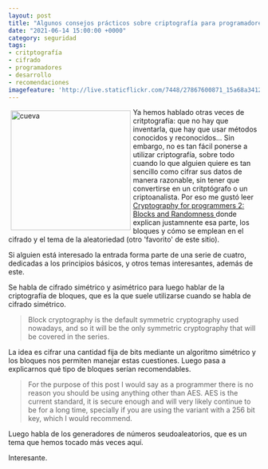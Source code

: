 ```yaml
---
layout: post
title: "Algunos consejos prácticos sobre criptografía para programadores"
date: "2021-06-14 15:00:00 +0000"
category: seguridad
tags:
- critptografía
- cifrado
- programadores 
- desarrollo
- recomendaciones
imagefeature: 'http://live.staticflickr.com/7448/27867600871_15a68a3412.jpg'
---
```

<a href="https://www.flickr.com/photos/fernand0/27867600871/" title="cueva "><img src="http://live.staticflickr.com/7448/27867600871_15a68a3412.jpg" alt="cueva " width="240" style="float:left; margin:5px"></a>
Ya hemos hablado otras veces de critptografía: que no hay que inventarla, que hay que usar métodos conocidos y reconocidos... Sin embargo, no es tan fácil ponerse a utilizar criptografía, sobre todo cuando lo que alguien quiere es tan sencillo como cifrar sus datos de manera razonable, sin tener que convertirse en un critptógrafo o un criptoanalista.
Por eso me gustó leer [ Cryptography for programmers 2: Blocks and Randomness ](https://dev.to/shierve/cryptography-for-programmers-2-blocks-and-randomness-3ho1) donde explican justamnente esa parte, los bloques y cómo se emplean en el cifrado y el tema de la aleatoriedad (otro 'favorito' de este sitio).

Si alguien está interesado la entrada forma parte de una serie de cuatro, dedicadas a los principios básicos, y otros temas interesantes, además de este.

Se habla de cifrado simétrico y asimétrico para luego hablar de la criptografía de bloques, que es la que suele utilizarse cuando se habla de cifrado simétrico.

> Block cryptography is the default symmetric cryptography used nowadays, and so it will be the only symmetric cryptography that will be covered in the series.

La idea es cifrar una cantidad fija de bits mediante un algoritmo simétrico y los bloques nos permiten manejar estas cuestiones. Luego pasa a explicarnos qué tipo de bloques serían recomendables.

> For the purpose of this post I would say as a programmer there is no reason you should be using anything other than AES. AES is the current standard, it is secure enough and will very likely continue to be for a long time, specially if you are using the variant with a 256 bit key, which I would recommend. 

Luego habla de los generadores de números seudoaleatorios, que es un tema que hemos tocado más veces aquí.

Interesante.
